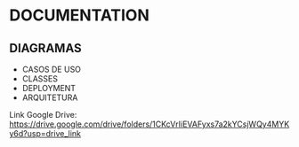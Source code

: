 # DOCUMENTATION

## DIAGRAMAS
- CASOS DE USO
- CLASSES
- DEPLOYMENT
- ARQUITETURA

Link Google Drive: https://drive.google.com/drive/folders/1CKcVrIiEVAFyxs7a2kYCsjWQy4MYKy6d?usp=drive_link
